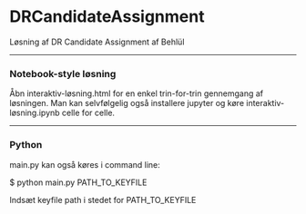 # DRCandidateAssignment
Løsning af DR Candidate Assignment af Behlül

---

### Notebook-style løsning
Åbn interaktiv-løsning.html for en enkel trin-for-trin gennemgang af løsningen.
Man kan selvfølgelig også installere jupyter og køre interaktiv-løsning.ipynb celle for celle.

---
### Python
main.py kan også køres i command line:

$ python main.py PATH_TO_KEYFILE

Indsæt keyfile path i stedet for PATH_TO_KEYFILE 
